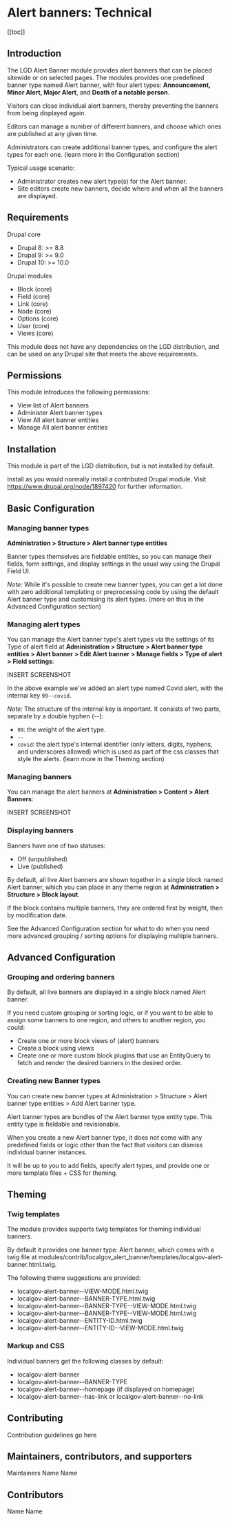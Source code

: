 # Alert banners: Technical

[[toc]]

## Introduction
The LGD Alert Banner module provides alert banners that can be placed sitewide or on selected pages. The modules provides one predefined banner type named Alert banner, with four alert types: **Announcement, Minor Alert, Major Alert**, and **Death of a notable person**. 

Visitors can close individual alert banners, thereby preventing the banners from being displayed again. 

Editors can manage a number of different banners, and choose which ones are published at any given time.

Administrators can create additional banner types, and configure the alert types for each one. (learn more in the Configuration section)

Typical usage scenario:
* Administrator creates new alert type(s) for the Alert banner.
* Site editors create new banners, decide where and when all the banners are displayed.

## Requirements

Drupal core
*   Drupal 8: >= 8.8
*   Drupal 9: >= 9.0
*   Drupal 10: >= 10.0


Drupal modules
* Block (core)
* Field (core)
* Link (core)
* Node (core)
* Options (core)
* User (core)
* Views (core)

This module does not have any dependencies on the LGD distribution, and can be used on any Drupal site that meets the above requirements.

## Permissions
This module introduces the following permissions:

* View list of Alert banners
* Administer Alert banner types
* View All alert banner entities
* Manage All alert banner entities

## Installation
This module is part of the LGD distribution, but is not installed by default.  

Install as you would normally install a contributed Drupal module. Visit https://www.drupal.org/node/1897420 for further information.

## Basic Configuration
### Managing banner types
**Administration > Structure > Alert banner type entities**

Banner types themselves are fieldable entities, so you can manage their fields, form settings, and display settings in the usual way using the Drupal Field UI. 

*Note:*
While it's possible to create new banner types, you can get a lot done with zero additional templating or preprocessing code by using the default Alert banner type and customising its alert types. (more on this in the Advanced Configuration section)

### Managing alert types
You can manage the Alert banner type's alert types via the settings of its Type of alert field at **Administration > Structure > Alert banner type entities > Alert banner > Edit Alert banner > Manage fields > Type of alert > Field settings**:

INSERT SCREENSHOT

In the above example we've added an alert type named Covid alert, with the internal key `99--covid`.

*Note:*
The structure of the internal key is important. It consists of two parts, separate by a double hyphen (--):
* `99`: the weight of the alert type.
* `--`
* `covid`: the alert type's internal identifier (only letters, digits, hyphens, and underscores allowed) which is used as part of the css classes that style the alerts. (learn more in the Theming section)

### Managing banners
You can manage the alert banners at **Administration > Content > Alert Banners**:

INSERT SCREENSHOT

### Displaying banners
Banners have one of two statuses: 
* Off (unpublished)
* Live (published)

By default, all live Alert banners are shown together in a single block named Alert banner, which you can place in any theme region at **Administration > Structure > Block layout**. 

If the block contains multiple banners, they are ordered first by weight, then by modification date.

See the Advanced Configuration section for what to do when you need more advanced grouping / sorting options for displaying multiple banners.


## Advanced Configuration

### Grouping and ordering banners

By default, all live banners are displayed in a single block named Alert banner. 

If you need custom grouping or sorting logic, or if you want to be able to assign some banners to one region, and others to another region, you could:


* Create one or more block views of (alert) banners
* Create a block using views
* Create one or more custom block plugins that use an EntityQuery to fetch and render the desired banners in the desired order.

### Creating new Banner types
You can create new banner types at  Administration > Structure > Alert banner type entities > Add Alert banner type.

Alert banner types are bundles of the Alert banner type entity type. This entity type is fieldable and revisionable.

When you create a new Alert banner type, it does not come with any predefined fields or logic other than the fact that visitors can dismiss individual banner instances.

It will be up to you to add fields, specify alert types, and provide one or more template files + CSS for theming.


## Theming
### Twig templates
The module provides supports twig templates for theming individual banners. 

By default it provides one banner type: Alert banner, which comes with a twig file at modules/contrib/localgov_alert_banner/templates/localgov-alert-banner.html.twig.

The following theme suggestions are provided:
* localgov-alert-banner--VIEW-MODE.html.twig
* localgov-alert-banner--BANNER-TYPE.html.twig
* localgov-alert-banner--BANNER-TYPE--VIEW-MODE.html.twig
* localgov-alert-banner--BANNER-TYPE--VIEW-MODE.html.twig
* localgov-alert-banner--ENTITY-ID.html.twig
* localgov-alert-banner--ENTITY-ID--VIEW-MODE.html.twig

### Markup and CSS
Individual banners get the following classes by default:
* localgov-alert-banner
* localgov-alert-banner--BANNER-TYPE
* localgov-alert-banner--homepage (if displayed on homepage)
* localgov-alert-banner--has-link or localgov-alert-banner--no-link

## Contributing
Contribution guidelines go here

## Maintainers, contributors, and supporters
Maintainers
Name
Name

## Contributors
Name
Name


